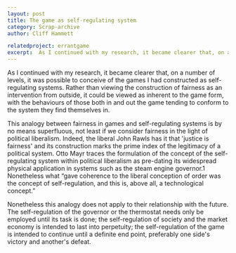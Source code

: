 ```yaml
---
layout: post
title: The game as self-regulating system
category: Scrap-archive
author: Cliff Hammett

relatedproject: errantgame
excerpt:  As I continued with my research, it became clearer that, on a number of levels, it was possible to conceive of the games I had constructed as self-regulating systems.  Rather than viewing the construction of fairness as an intervention from outside...
---
```


As I continued with my research, it became clearer that, on a number of levels, it was possible to conceive of the games I had constructed as self-regulating systems.  Rather than viewing the construction of fairness as an intervention from outside, it could be viewed as inherent to the game form, with the behaviours of those both in and out the game tending to conform to the system they find themselves in.

This analogy between fairness in games and self-regulating systems is by no means superfluous, not least if we consider fairness in the light of political liberalism.  Indeed, the liberal John Rawls has it that 'justice is fairness' and its construction marks the prime index of the legitimacy of a political system.  Otto Mayr traces the formulation of the concept of the self-regulating system within political liberalism as pre-dating its widespread physical application in systems such as the steam engine governor.1  Nonetheless what “gave coherence to the liberal conception of order was the concept of self-regulation, and this is, above all, a technological concept.”

Nonetheless this analogy does not apply to their relationship with the future.  The self-regulation of the governor or the thermostat needs only be employed until its task is done; the self-regulation of society and the market economy is intended to last into perpetuity; the self-regulation of the game is intended to continue until a definite end point, preferably one side's victory and another's defeat.

